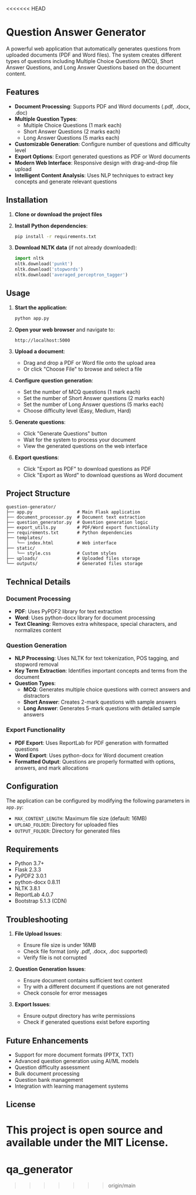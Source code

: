 <<<<<<< HEAD
# Question Answer Generator

A powerful web application that automatically generates questions from uploaded documents (PDF and Word files). The system creates different types of questions including Multiple Choice Questions (MCQ), Short Answer Questions, and Long Answer Questions based on the document content.

## Features

- **Document Processing**: Supports PDF and Word documents (.pdf, .docx, .doc)
- **Multiple Question Types**:
  - Multiple Choice Questions (1 mark each)
  - Short Answer Questions (2 marks each) 
  - Long Answer Questions (5 marks each)
- **Customizable Generation**: Configure number of questions and difficulty level
- **Export Options**: Export generated questions as PDF or Word documents
- **Modern Web Interface**: Responsive design with drag-and-drop file upload
- **Intelligent Content Analysis**: Uses NLP techniques to extract key concepts and generate relevant questions

## Installation

1. **Clone or download the project files**

2. **Install Python dependencies**:
   ```bash
   pip install -r requirements.txt
   ```

3. **Download NLTK data** (if not already downloaded):
   ```python
   import nltk
   nltk.download('punkt')
   nltk.download('stopwords')
   nltk.download('averaged_perceptron_tagger')
   ```

## Usage

1. **Start the application**:
   ```bash
   python app.py
   ```

2. **Open your web browser** and navigate to:
   ```
   http://localhost:5000
   ```

3. **Upload a document**:
   - Drag and drop a PDF or Word file onto the upload area
   - Or click "Choose File" to browse and select a file

4. **Configure question generation**:
   - Set the number of MCQ questions (1 mark each)
   - Set the number of Short Answer questions (2 marks each)
   - Set the number of Long Answer questions (5 marks each)
   - Choose difficulty level (Easy, Medium, Hard)

5. **Generate questions**:
   - Click "Generate Questions" button
   - Wait for the system to process your document
   - View the generated questions on the web interface

6. **Export questions**:
   - Click "Export as PDF" to download questions as PDF
   - Click "Export as Word" to download questions as Word document

## Project Structure

```
question-generator/
├── app.py                 # Main Flask application
├── document_processor.py  # Document text extraction
├── question_generator.py  # Question generation logic
├── export_utils.py        # PDF/Word export functionality
├── requirements.txt       # Python dependencies
├── templates/
│   └── index.html         # Web interface
├── static/
│   └── style.css          # Custom styles
├── uploads/               # Uploaded files storage
└── outputs/               # Generated files storage
```

## Technical Details

### Document Processing
- **PDF**: Uses PyPDF2 library for text extraction
- **Word**: Uses python-docx library for document processing
- **Text Cleaning**: Removes extra whitespace, special characters, and normalizes content

### Question Generation
- **NLP Processing**: Uses NLTK for text tokenization, POS tagging, and stopword removal
- **Key Term Extraction**: Identifies important concepts and terms from the document
- **Question Types**:
  - **MCQ**: Generates multiple choice questions with correct answers and distractors
  - **Short Answer**: Creates 2-mark questions with sample answers
  - **Long Answer**: Generates 5-mark questions with detailed sample answers

### Export Functionality
- **PDF Export**: Uses ReportLab for PDF generation with formatted questions
- **Word Export**: Uses python-docx for Word document creation
- **Formatted Output**: Questions are properly formatted with options, answers, and mark allocations

## Configuration

The application can be configured by modifying the following parameters in `app.py`:

- `MAX_CONTENT_LENGTH`: Maximum file size (default: 16MB)
- `UPLOAD_FOLDER`: Directory for uploaded files
- `OUTPUT_FOLDER`: Directory for generated files

## Requirements

- Python 3.7+
- Flask 2.3.3
- PyPDF2 3.0.1
- python-docx 0.8.11
- NLTK 3.8.1
- ReportLab 4.0.7
- Bootstrap 5.1.3 (CDN)

## Troubleshooting

1. **File Upload Issues**:
   - Ensure file size is under 16MB
   - Check file format (only .pdf, .docx, .doc supported)
   - Verify file is not corrupted

2. **Question Generation Issues**:
   - Ensure document contains sufficient text content
   - Try with a different document if questions are not generated
   - Check console for error messages

3. **Export Issues**:
   - Ensure output directory has write permissions
   - Check if generated questions exist before exporting

## Future Enhancements

- Support for more document formats (PPTX, TXT)
- Advanced question generation using AI/ML models
- Question difficulty assessment
- Bulk document processing
- Question bank management
- Integration with learning management systems

## License

This project is open source and available under the MIT License.
=======
# qa_generator
>>>>>>> origin/main
